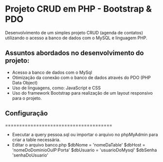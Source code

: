 Projeto CRUD em PHP - Bootstrap & PDO
======================================

Desenvolvimento de um simples projeto CRUD (agenda de contatos) utilizando o acesso a banco de dados com o MySQL e linguagem PHP.

## Assuntos abordados no desenvolvimento do projeto:

- Acesso a banco de dados com o MySql
- Otimização da conexão com o banco de dados através do PDO (PHP Data Object)
- Uso de linguagens, como: JavaScript e CSS
- Uso do framework Bootstrap para realização de um layout responsivo para o projeto.

## Configuração
======================================
- Executar a query pessoa.sql ou importar o arquivo no phpMyAdmin para criar a table necessária.
- Editar o arquivo banco.php 
$dbNome = 'nomeDaTable' $dbHost = 'nomeDoDominioOuIP:Porta' $dbUsuario = 'usuarioDoMysql' $dbSenha 'senhaDoUsuario'
